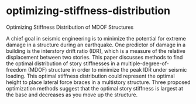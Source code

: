 # optimizing-stiffness-distribution
Optimizing Stiffness Distribution of MDOF Structures

A chief goal in seismic engineering is to minimize the potential for extreme damage in a structure during an earthquake. One predictor of damage in a building is the interstory drift ratio (IDR), which is a measure of the relative displacement between two stories. This paper discusses methods to find the optimal distribution of story stiffnesses in a multiple-degree-of- freedom (MDOF) structure in order to minimize the peak IDR under seismic loading. This optimal stiffness distribution could represent the optimal height to place lateral force braces in a multistory structure. Three proposed optimization methods suggest that the optimal story stiffness is largest at the base and decreases as you move up the structure.
